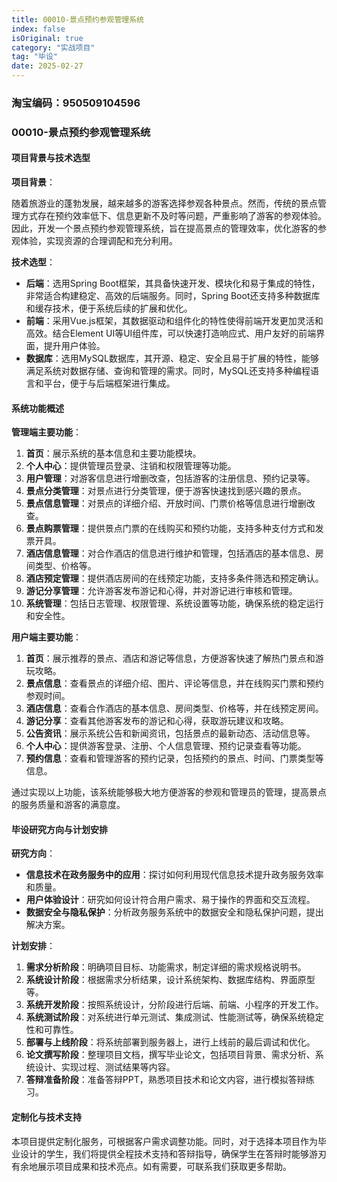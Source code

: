 ```yaml
---
title: 00010-景点预约参观管理系统
index: false
isOriginal: true
category: "实战项目"
tag: "毕设"
date: 2025-02-27
---
```


### 淘宝编码：950509104596

### 00010-景点预约参观管理系统

#### 项目背景与技术选型

**项目背景**：

随着旅游业的蓬勃发展，越来越多的游客选择参观各种景点。然而，传统的景点管理方式存在预约效率低下、信息更新不及时等问题，严重影响了游客的参观体验。因此，开发一个景点预约参观管理系统，旨在提高景点的管理效率，优化游客的参观体验，实现资源的合理调配和充分利用。

**技术选型**：

- **后端**：选用Spring Boot框架，其具备快速开发、模块化和易于集成的特性，非常适合构建稳定、高效的后端服务。同时，Spring Boot还支持多种数据库和缓存技术，便于系统后续的扩展和优化。
- **前端**：采用Vue.js框架，其数据驱动和组件化的特性使得前端开发更加灵活和高效。结合Element UI等UI组件库，可以快速打造响应式、用户友好的前端界面，提升用户体验。
- **数据库**：选用MySQL数据库，其开源、稳定、安全且易于扩展的特性，能够满足系统对数据存储、查询和管理的需求。同时，MySQL还支持多种编程语言和平台，便于与后端框架进行集成。

#### 系统功能概述

**管理端主要功能**：

1. **首页**：展示系统的基本信息和主要功能模块。
2. **个人中心**：提供管理员登录、注销和权限管理等功能。
3. **用户管理**：对游客信息进行增删改查，包括游客的注册信息、预约记录等。
4. **景点分类管理**：对景点进行分类管理，便于游客快速找到感兴趣的景点。
5. **景点信息管理**：对景点的详细介绍、开放时间、门票价格等信息进行增删改查。
6. **景点购票管理**：提供景点门票的在线购买和预约功能，支持多种支付方式和发票开具。
7. **酒店信息管理**：对合作酒店的信息进行维护和管理，包括酒店的基本信息、房间类型、价格等。
8. **酒店预定管理**：提供酒店房间的在线预定功能，支持多条件筛选和预定确认。
9. **游记分享管理**：允许游客发布游记和心得，并对游记进行审核和管理。
10. **系统管理**：包括日志管理、权限管理、系统设置等功能，确保系统的稳定运行和安全性。

**用户端主要功能**：

1. **首页**：展示推荐的景点、酒店和游记等信息，方便游客快速了解热门景点和游玩攻略。
2. **景点信息**：查看景点的详细介绍、图片、评论等信息，并在线购买门票和预约参观时间。
3. **酒店信息**：查看合作酒店的基本信息、房间类型、价格等，并在线预定房间。
4. **游记分享**：查看其他游客发布的游记和心得，获取游玩建议和攻略。
5. **公告资讯**：展示系统公告和新闻资讯，包括景点的最新动态、活动信息等。
6. **个人中心**：提供游客登录、注册、个人信息管理、预约记录查看等功能。
7. **预约信息**：查看和管理游客的预约记录，包括预约的景点、时间、门票类型等信息。

通过实现以上功能，该系统能够极大地方便游客的参观和管理员的管理，提高景点的服务质量和游客的满意度。

#### 毕设研究方向与计划安排

**研究方向**：
- **信息技术在政务服务中的应用**：探讨如何利用现代信息技术提升政务服务效率和质量。
- **用户体验设计**：研究如何设计符合用户需求、易于操作的界面和交互流程。
- **数据安全与隐私保护**：分析政务服务系统中的数据安全和隐私保护问题，提出解决方案。

**计划安排**：
1. **需求分析阶段**：明确项目目标、功能需求，制定详细的需求规格说明书。
2. **系统设计阶段**：根据需求分析结果，设计系统架构、数据库结构、界面原型等。
3. **系统开发阶段**：按照系统设计，分阶段进行后端、前端、小程序的开发工作。
4. **系统测试阶段**：对系统进行单元测试、集成测试、性能测试等，确保系统稳定性和可靠性。
5. **部署与上线阶段**：将系统部署到服务器上，进行上线前的最后调试和优化。
6. **论文撰写阶段**：整理项目文档，撰写毕业论文，包括项目背景、需求分析、系统设计、实现过程、测试结果等内容。
7. **答辩准备阶段**：准备答辩PPT，熟悉项目技术和论文内容，进行模拟答辩练习。

#### 定制化与技术支持

本项目提供定制化服务，可根据客户需求调整功能。同时，对于选择本项目作为毕业设计的学生，我们将提供全程技术支持和答辩指导，确保学生在答辩时能够游刃有余地展示项目成果和技术亮点。如有需要，可联系我们获取更多帮助。

